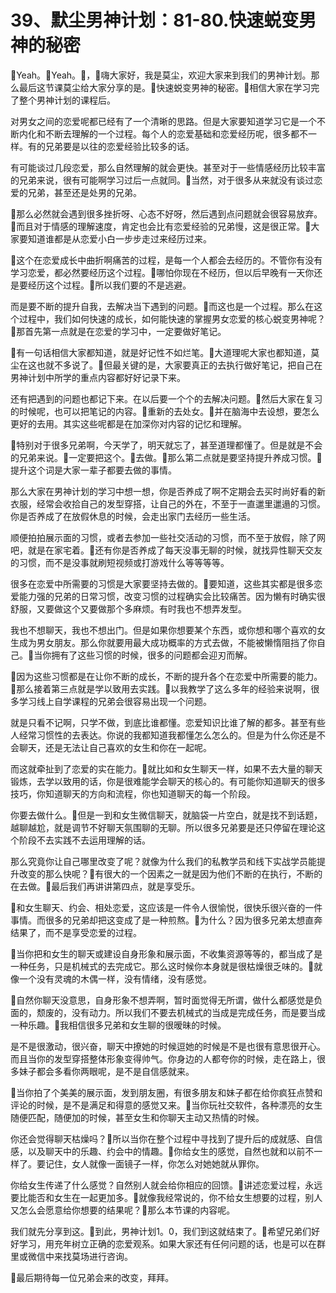 # 39、默尘男神计划：81-80.快速蜕变男神的秘密

🎼Yeah。🎼Yeah。🎼，🎼嗨大家好，我是莫尘，欢迎大家来到我们的男神计划。那么最后这节课莫尘给大家分享的是。🎼快速蜕变男神的秘密。🎼相信大家在学习完了整个男神计划的课程后。

对男女之间的恋爱呢都已经有了一个清晰的思路。但是大家要知道学习它是一个不断内化和不断去理解的一个过程。每个人的恋爱基础和恋爱经历呢，很多都不一样。有的兄弟要是以往的恋爱经验比较多的话。

有可能谈过几段恋爱，那么自然理解的就会更快。甚至对于一些情感经历比较丰富的兄弟来说，很有可能啊学习过后一点就同。🎼当然，对于很多从来就没有谈过恋爱的兄弟，甚至还是处男的兄弟。

🎼那么必然就会遇到很多挫折呀、心态不好呀，然后遇到点问题就会很容易放弃。🎼而且对于情感的理解速度，肯定也会比有恋爱经验的兄弟慢，这是很正常。🎼大家要知道谁都是从恋爱小白一步步走过来经历过来。

🎼这个在恋爱成长中曲折啊痛苦的过程，是每一个人都会去经历的。不管你有没有学习恋爱，都必然要经历这个过程。🎼哪怕你现在不经历，但以后早晚有一天你还是要经历这个过程。🎼所以我们要的不是逃避。

而是要不断的提升自我，去解决当下遇到的问题。🎼而这也是一个过程。那么在这个过程中，我们如何快速的成长，如何能快速的掌握男女恋爱的核心蜕变男神呢？🎼那首先第一点就是在恋爱的学习中，一定要做好笔记。

🎼有一句话相信大家都知道，就是好记性不如烂笔。🎼大道理呢大家也都知道，莫尘在这也就不多说了。🎼但最关键的是，大家要真正的去执行做好笔记，把自己在男神计划中所学的重点内容都好好记录下来。

还有把遇到的问题也都记下来。在以后要一个个的去解决问题。🎼然后大家在复习的时候呢，也可以把笔记的内容。🎼重新的去处女。🎼并在脑海中去设想，要怎么更好的去用。其实这些呢都是在加深你对内容的记忆和理解。

🎼特别对于很多兄弟啊，今天学了，明天就忘了，甚至道理都懂了。但是就是不会的兄弟来说。🎼一定要把这个。🎼去做。🎼那么第二点就是要坚持提升养成习惯。🎼提升这个词是大家一辈子都要去做的事情。

那么大家在男神计划的学习中想一想，你是否养成了啊不定期会去买时尚好看的新衣服，经常会收拾自己的发型穿搭，让自己的外在，不至于一直邋里邋遢的习惯。你是否养成了在放假休息的时候，会走出家门去经历一些生活。

顺便拍拍展示面的习惯，或者去参加一些社交活动的习惯，而不至于放假，除了网吧，就是在家宅着。🎼还有你是否养成了每天没事无聊的时候，就找异性聊天交友的习惯，而不是没事就刷短视频或打游戏什么等等等等。

很多在恋爱中所需要的习惯是大家要坚持去做的。🎼要知道，这些其实都是很多恋爱能力强的兄弟的日常习惯，改变习惯的过程确实会比较痛苦。因为懒有时确实很舒服，又要做这个又要做那个多麻烦。有时我也不想弄发型。

我也不想聊天，我也不想出门。但是如果你想要某个东西，或你想和哪个喜欢的女生成为男女朋友。那么你就要用最大成功概率的方式去做，不能被懒惰阻挡了你自己。🎼当你拥有了这些习惯的时候，很多的问题都会迎刃而解。

🎼因为这些习惯都是在让你不断的成长，不断的提升各个在恋爱中所需要的能力。🎼那么接着第三点就是学以致用去实践。🎼以我教学了这么多年的经验来说啊，很多学习线上自学课程的兄弟会很容易出现一个问题。

就是只看不记啊，只学不做，到底比谁都懂。恋爱知识比谁了解的都多。甚至有些人经常习惯性的去表达。你说的我都知道我都懂怎么怎么的。但是为什么你还是不会聊天，还是无法让自己喜欢的女生和你在一起呢。

而这就牵扯到了恋爱的实在能力。🎼就比如和女生聊天一样，如果不去大量的聊天锻炼，去学以致用的话，你是很难能学会聊天的核心的。有可能你知道聊天的很多技巧，你知道聊天的方向和流程，你也知道聊天的每一个阶段。

你要去做什么。🎼但是一到和女生微信聊天，就脑袋一片空白，就是找不到话题，越聊越尬，就是调节不好聊天氛围聊的无聊。所以很多兄弟要是还只停留在理论这个阶段不去实践不去运用理解的话。

那么究竟你让自己哪里改变了呢？就像为什么我们的私教学员和线下实战学员能提升改变的那么快呢？🎼有很大的一个因素之一就是因为他们不断的在执行，不断的在去做。🎼最后我们再讲讲第四点，就是享受乐。

🎼和女生聊天、约会、相处恋爱，这应该是一件令人很愉悦，很快乐很兴奋的一件事情。而很多的兄弟却把这变成了是一种煎熬。🎼为什么？因为很多兄弟太想直奔结果了，而不是享受恋爱的过程。

🎼当你把和女生的聊天或建设自身形象和展示面，不收集资源等等的，都当成了是一种任务，只是机械式的去完成它。那么这时候你本身就是很枯燥很乏味的。🎼就像一个没有灵魂的木偶一样，没有情绪，没有感觉。

🎼自然你聊天没意思，自身形象不想弄啊，暂时面觉得无所谓，做什么都感觉是负面的，颓废的，没有动力。所以我们不要去机械式的当成是完成任务，而是要当成一种乐趣。🎼我相信很多兄弟和女生聊的很暧昧的时候。

是不是很激动，很兴奋，聊天中撩她的时候逗她的时候是不是也很有意思很开心。而且当你的发型穿搭整体形象变得帅气。你身边的人都夸你的时候，走在路上，很多妹子都会多看你两眼呢，是不是自信感就来。

🎼当你拍了个美美的展示面，发到朋友圈，有很多朋友和妹子都在给你疯狂点赞和评论的时候，是不是满足和得意的感觉又来。🎼当你玩社交软件，各种漂亮的女生随便匹配，随便加的时候，甚至女生和你聊天主动又热情的时候。

你还会觉得聊天枯燥吗？🎼所以当你在整个过程中寻找到了提升后的成就感、自信感，以及聊天中的乐趣、约会中的情趣。🎼你给女生的感觉，自然也就和以前不一样了。要记住，女人就像一面镜子一样，你怎么对她她就从罪你。

你给女生传递了什么感觉？自然别人就会给你相应的回馈。🎼讲述恋爱过程，永远要比能否和女生在一起更加多。🎼就像我经常说的，你不给女生想要的过程，别人又怎么会愿意给你想要的结果呢？🎼那么本节课的内容呢。

我们就先分享到这。🎼到此，男神计划1。0，我们到这就结束了。🎼希望兄弟们好好学习，用充年树立正确的恋爱观系。如果大家还有任何问题的话，也是可以在群里或微信中来找莫场进行咨询。

🎼最后期待每一位兄弟会来的改变，拜拜。